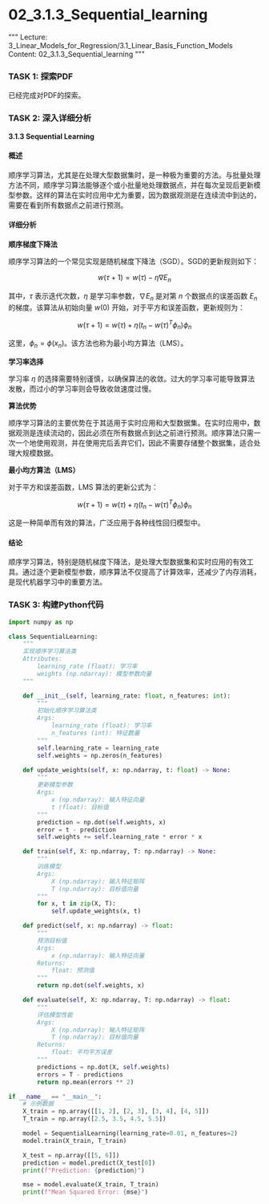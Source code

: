 # 02_3.1.3_Sequential_learning

"""
Lecture: 3_Linear_Models_for_Regression/3.1_Linear_Basis_Function_Models
Content: 02_3.1.3_Sequential_learning
"""

### TASK 1: 探索PDF

已经完成对PDF的探索。

### TASK 2: 深入详细分析

**3.1.3 Sequential Learning**

#### 概述
顺序学习算法，尤其是在处理大型数据集时，是一种极为重要的方法。与批量处理方法不同，顺序学习算法能够逐个或小批量地处理数据点，并在每次呈现后更新模型参数。这样的算法在实时应用中尤为重要，因为数据观测是在连续流中到达的，需要在看到所有数据点之前进行预测。

#### 详细分析

**顺序梯度下降法**

顺序学习算法的一个常见实现是随机梯度下降法（SGD）。SGD的更新规则如下：

$$ w(\tau+1) = w(\tau) - \eta \nabla E_n $$

其中，$\tau$ 表示迭代次数，$\eta$ 是学习率参数，$\nabla E_n$ 是对第 $n$ 个数据点的误差函数 $E_n$ 的梯度。该算法从初始向量 $w(0)$ 开始，对于平方和误差函数，更新规则为：

$$ w(\tau+1) = w(\tau) + \eta (t_n - w(\tau)^T \phi_n) \phi_n $$

这里，$\phi_n = \phi(x_n)$。该方法也称为最小均方算法（LMS）。

**学习率选择**

学习率 $\eta$ 的选择需要特别谨慎，以确保算法的收敛。过大的学习率可能导致算法发散，而过小的学习率则会导致收敛速度过慢。

**算法优势**

顺序学习算法的主要优势在于其适用于实时应用和大型数据集。在实时应用中，数据观测是连续流动的，因此必须在所有数据点到达之前进行预测。顺序算法只需一次一个地使用观测，并在使用完后丢弃它们，因此不需要存储整个数据集，适合处理大规模数据。

**最小均方算法（LMS）**

对于平方和误差函数，LMS 算法的更新公式为：

$$ w(\tau+1) = w(\tau) + \eta (t_n - w(\tau)^T \phi_n) \phi_n $$

这是一种简单而有效的算法，广泛应用于各种线性回归模型中。

#### 结论
顺序学习算法，特别是随机梯度下降法，是处理大型数据集和实时应用的有效工具。通过逐个更新模型参数，顺序算法不仅提高了计算效率，还减少了内存消耗，是现代机器学习中的重要方法。



### TASK 3: 构建Python代码

```python
import numpy as np

class SequentialLearning:
    """
    实现顺序学习算法类
    Attributes:
        learning_rate (float): 学习率
        weights (np.ndarray): 模型参数向量
    """

    def __init__(self, learning_rate: float, n_features: int):
        """
        初始化顺序学习算法类
        Args:
            learning_rate (float): 学习率
            n_features (int): 特征数量
        """
        self.learning_rate = learning_rate
        self.weights = np.zeros(n_features)

    def update_weights(self, x: np.ndarray, t: float) -> None:
        """
        更新模型参数
        Args:
            x (np.ndarray): 输入特征向量
            t (float): 目标值
        """
        prediction = np.dot(self.weights, x)
        error = t - prediction
        self.weights += self.learning_rate * error * x

    def train(self, X: np.ndarray, T: np.ndarray) -> None:
        """
        训练模型
        Args:
            X (np.ndarray): 输入特征矩阵
            T (np.ndarray): 目标值向量
        """
        for x, t in zip(X, T):
            self.update_weights(x, t)

    def predict(self, x: np.ndarray) -> float:
        """
        预测目标值
        Args:
            x (np.ndarray): 输入特征向量
        Returns:
            float: 预测值
        """
        return np.dot(self.weights, x)

    def evaluate(self, X: np.ndarray, T: np.ndarray) -> float:
        """
        评估模型性能
        Args:
            X (np.ndarray): 输入特征矩阵
            T (np.ndarray): 目标值向量
        Returns:
            float: 平均平方误差
        """
        predictions = np.dot(X, self.weights)
        errors = T - predictions
        return np.mean(errors ** 2)

if __name__ == "__main__":
    # 示例数据
    X_train = np.array([[1, 2], [2, 3], [3, 4], [4, 5]])
    T_train = np.array([2.5, 3.5, 4.5, 5.5])

    model = SequentialLearning(learning_rate=0.01, n_features=2)
    model.train(X_train, T_train)

    X_test = np.array([[5, 6]])
    prediction = model.predict(X_test[0])
    print(f"Prediction: {prediction}")

    mse = model.evaluate(X_train, T_train)
    print(f"Mean Squared Error: {mse}")
```
